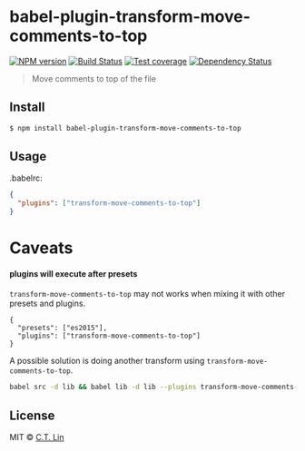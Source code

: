 # babel-plugin-transform-move-comments-to-top

[![NPM version][npm-image]][npm-url]
[![Build Status][travis-image]][travis-url]
[![Test coverage][coveralls-image]][coveralls-url]
[![Dependency Status][david_img]][david_site]

> Move comments to top of the file

## Install

```sh
$ npm install babel-plugin-transform-move-comments-to-top
```

## Usage

.babelrc:

```json
{
  "plugins": ["transform-move-comments-to-top"]
}
```

# Caveats

#### plugins will execute after presets

`transform-move-comments-to-top` may not works when mixing it with other presets and plugins.

```
{
  "presets": ["es2015"],
  "plugins": ["transform-move-comments-to-top"]
}
```

A possible solution is doing another transform using `transform-move-comments-to-top`.

```sh
babel src -d lib && babel lib -d lib --plugins transform-move-comments-to-top
```

## License

MIT © [C.T. Lin](https://github.com/chentsulin)

[npm-image]: https://badge.fury.io/js/babel-plugin-transform-move-comments-to-top.svg
[npm-url]: https://npmjs.org/package/babel-plugin-transform-move-comments-to-top
[travis-image]: https://travis-ci.org/chentsulin/babel-plugin-transform-move-comments-to-top.svg
[travis-url]: https://travis-ci.org/chentsulin/babel-plugin-transform-move-comments-to-top
[coveralls-image]: https://coveralls.io/repos/chentsulin/babel-plugin-transform-move-comments-to-top/badge.svg?branch=master&service=github
[coveralls-url]: https://coveralls.io/r/chentsulin/babel-plugin-transform-move-comments-to-top?branch=master
[david_img]: https://david-dm.org/chentsulin/babel-plugin-transform-move-comments-to-top.svg
[david_site]: https://david-dm.org/chentsulin/babel-plugin-transform-move-comments-to-top
